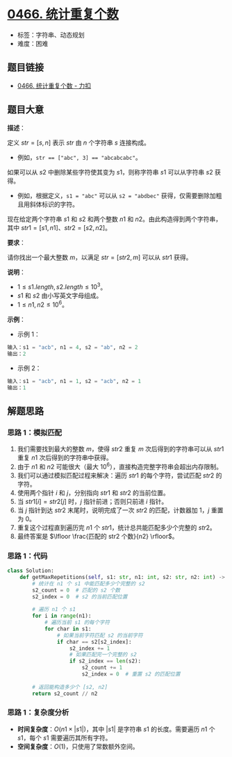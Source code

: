 # [0466. 统计重复个数](https://leetcode.cn/problems/count-the-repetitions/)

- 标签：字符串、动态规划
- 难度：困难

## 题目链接

- [0466. 统计重复个数 - 力扣](https://leetcode.cn/problems/count-the-repetitions/)

## 题目大意

**描述**：

定义 $str = [s, n]$ 表示 $str$ 由 $n$ 个字符串 $s$ 连接构成。

- 例如，`str == ["abc", 3] == "abcabcabc"`。

如果可以从 $s2$ 中删除某些字符使其变为 $s1$，则称字符串 $s1$ 可以从字符串 $s2$ 获得。

- 例如，根据定义，`s1 = "abc"` 可以从 `s2 = "abdbec"` 获得，仅需要删除加粗且用斜体标识的字符。

现在给定两个字符串 $s1$ 和 $s2$ 和两个整数 $n1$ 和 $n2$。由此构造得到两个字符串，其中 $str1 = [s1, n1]$、$str2 = [s2, n2]$。

**要求**：

请你找出一个最大整数 $m$，以满足 $str = [str2, m]$ 可以从 $str1$ 获得。

**说明**：

- $1 \le s1.length, s2.length \le 10^{3}$。
- $s1$ 和 $s2$ 由小写英文字母组成。
- $1 \le n1, n2 \le 10^{6}$。

**示例**：

- 示例 1：

```python
输入：s1 = "acb", n1 = 4, s2 = "ab", n2 = 2
输出：2
```

- 示例 2：

```python
输入：s1 = "acb", n1 = 1, s2 = "acb", n2 = 1
输出：1
```

## 解题思路

### 思路 1：模拟匹配

1. 我们需要找到最大的整数 $m$，使得 $str2$ 重复 $m$ 次后得到的字符串可以从 $str1$ 重复 $n1$ 次后得到的字符串中获得。
2. 由于 $n1$ 和 $n2$ 可能很大（最大 $10^6$），直接构造完整字符串会超出内存限制。
3. 我们可以通过模拟匹配过程来解决：遍历 $str1$ 的每个字符，尝试匹配 $str2$ 的字符。
4. 使用两个指针 $i$ 和 $j$，分别指向 $str1$ 和 $str2$ 的当前位置。
5. 当 $str1[i] = str2[j]$ 时，$j$ 指针前进；否则只前进 $i$ 指针。
6. 当 $j$ 指针到达 $str2$ 末尾时，说明完成了一次 $str2$ 的匹配，计数器加 $1$，$j$ 重置为 $0$。
7. 重复这个过程直到遍历完 $n1$ 个 $str1$，统计总共能匹配多少个完整的 $str2$。
8. 最终答案是 $\lfloor \frac{匹配的 str2 个数}{n2} \rfloor$。

### 思路 1：代码

```python
class Solution:
    def getMaxRepetitions(self, s1: str, n1: int, s2: str, n2: int) -> int:
        # 统计在 n1 个 s1 中能匹配多少个完整的 s2
        s2_count = 0  # 匹配的 s2 个数
        s2_index = 0  # s2 的当前匹配位置
        
        # 遍历 n1 个 s1
        for i in range(n1):
            # 遍历当前 s1 的每个字符
            for char in s1:
                # 如果当前字符匹配 s2 的当前字符
                if char == s2[s2_index]:
                    s2_index += 1
                    # 如果匹配完一个完整的 s2
                    if s2_index == len(s2):
                        s2_count += 1
                        s2_index = 0  # 重置 s2 的匹配位置
        
        # 返回能构造多少个 [s2, n2]
        return s2_count // n2
```

### 思路 1：复杂度分析

- **时间复杂度**：$O(n1 \times |s1|)$，其中 $|s1|$ 是字符串 $s1$ 的长度。需要遍历 $n1$ 个 $s1$，每个 $s1$ 需要遍历其所有字符。
- **空间复杂度**：$O(1)$，只使用了常数额外空间。
